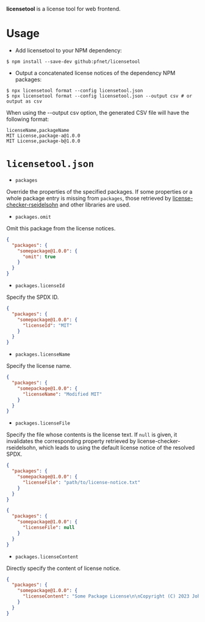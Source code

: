 **licensetool** is a license tool for web frontend.

# Usage

* Add licensetool to your NPM dependency:

```console
$ npm install --save-dev github:pfnet/licensetool
```

* Output a concatenated license notices of the dependency NPM packages:

```console
$ npx licensetool format --config licensetool.json
$ npx licensetool format --config licensetool.json --output csv # or output as csv
```

When using the --output csv option, the generated CSV file will have the following format:

```csv
licenseName,packageName
MIT License,package-a@1.0.0
MIT License,package-b@1.0.0
```

# `licensetool.json`

* `packages`

Override the properties of the specified packages.
If some properties or a whole package entry is missing from `packages`, those retrieved by [license-checker-rseidelsohn](https://github.com/RSeidelsohn/license-checker-rseidelsohn) and other libraries are used.


* `packages.omit`

Omit this package from the license notices.

```json
{
  "packages": {
    "somepackage@1.0.0": {
      "omit": true
    }
  }
}
```

* `packages.licenseId`

Specify the SPDX ID.

```json
{
  "packages": {
    "somepackage@1.0.0": {
      "licenseId": "MIT"
    }
  }
}
```


* `packages.licenseName`

Specify the license name.

```json
{
  "packages": {
    "somepackage@1.0.0": {
      "licenseName": "Modified MIT"
    }
  }
}
```


* `packages.licenseFile`

Specify the file whose contents is the license text.
If `null` is given, it invalidates the corresponding property retrieved by license-checker-rseidelsohn, which leads to using the default license notice of the resolved SPDX.

```json
{
  "packages": {
    "somepackage@1.0.0": {
      "licenseFile": "path/to/license-notice.txt"
    }
  }
}
```

```json
{
  "packages": {
    "somepackage@1.0.0": {
      "licenseFile": null
    }
  }
}
```

* `packages.licenseContent`

Directly specify the content of license notice.

```json
{
  "packages": {
    "somepackage@1.0.0": {
      "licenseContent": "Some Package License\n\nCopyright (C) 2023 John Doe\n\nSome license notice sentences"
    }
  }
}
```
